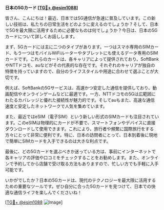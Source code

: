 **日本の5Gカード [[TG💪+ @esim1088](https://t.me/s/esim1088)]**

皆さん、こんにちは！最近、日本では5G通信が急速に普及しています。この新しい技術は、私たちの日常生活をどのように変えるのでしょうか？そして、日本で5Gを最大限に活用するために必要なものは何でしょうか？今日は、日本の5Gカードについて詳しくお話しします。

まず、5Gカードには主に二つのタイプがあります。一つはスマホ専用のSIMカード、もう一つはモバイルWiFiルーターやタブレットにも使えるデータ専用のSIMカードです。これらのカードは、各キャリアによって提供されており、SoftBankやNTTドコモ、auなどがその代表的な存在です。それぞれのキャリアが独自の特徴を持っていますので、自分のライフスタイルや用途に合わせて選ぶことが大切です。

例えば、SoftBankの5Gサービスは、高速かつ安定した通信を提供しており、動画配信やオンラインゲームなどに最適です。一方、NTTドコモの5Gは広範囲にわたるカバレッジと優れた接続性が魅力的です。そしてauもまた、高速な通信速度と安定したネットワークで人気を集めています。

また、最近ではeSIM（電子SIM）という新しい形式のSIMカードも注目されています。このeSIMは物理的にカードが不要で、スマートフォンやデバイスに直接ダウンロードして使用できます。これにより、旅行者や頻繁に国際旅行をする方々にとって非常に便利です。特に、日本の訪問者にとって、日本到着後に現地で簡単にSIMカードを入手できるのは大きな利点です。

最後に、どの5Gカードを選ぶべきか迷っている方は、事前にインターネットで各キャリアの評価や口コミをチェックすることをお勧めします。また、オンラインで予約してから店舗で受け取る方法もありますので、忙しい方でも手軽に入手可能です。

いかがでしたか？日本の5Gカードは、現代のテクノロジーを最大限に活用するための重要なツールです。ぜひ自分に合った5Gカードを見つけて、日本での快適な通信ライフを楽しんでくださいね！

[[TG💪+ @esim1088](https://t.me/s/esim1088) ![Image](https://i.postimg.cc/Y0z9fWf4/image.png)]